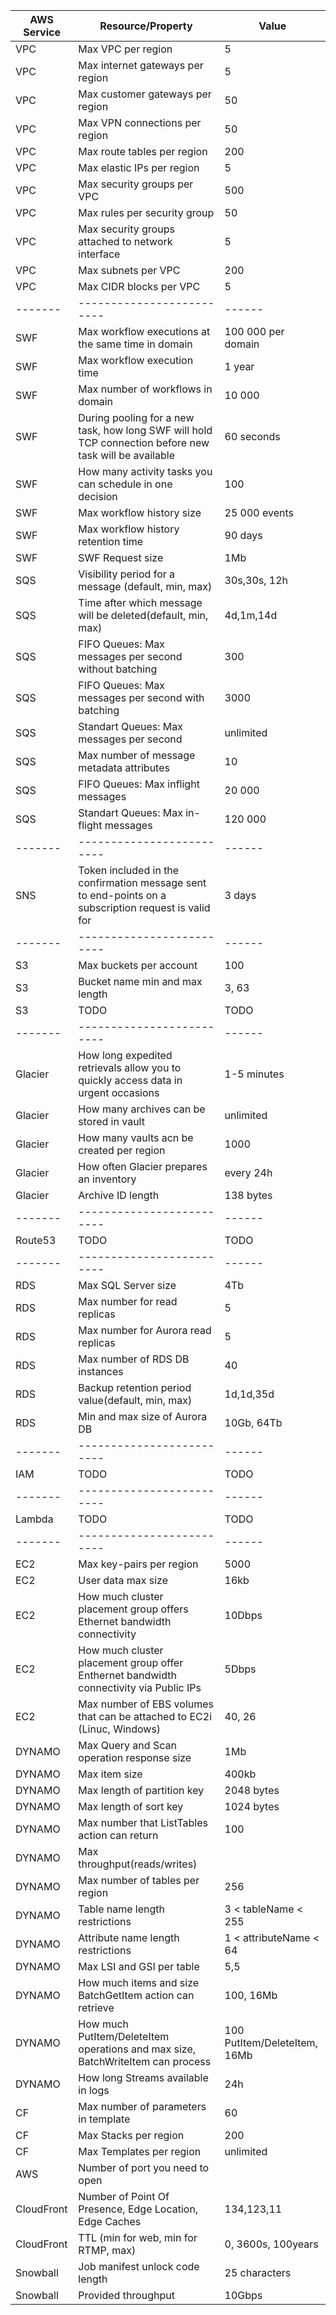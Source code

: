 | AWS Service | Resource/Property | Value |
| ----------- | ----------------- | ------|
| VPC         | Max VPC per region   | 5
| VPC         | Max internet gateways per region | 5  |
| VPC         | Max customer gateways per region | 50 |
| VPC         | Max VPN connections per region | 50 |
| VPC         | Max route tables per region | 200 |
| VPC         | Max elastic IPs per region | 5 |
| VPC         | Max security groups per VPC | 500 |
| VPC         | Max rules per security group | 50 |
| VPC         | Max security groups attached to network interface | 5 | 
| VPC         | Max subnets per VPC | 200 |
| VPC         | Max CIDR blocks per VPC | 5 |
| -------  | ------------------------- | ------ |
| SWF         | Max workflow executions at the same time in domain | 100 000 per domain |
| SWF         | Max workflow execution time | 1 year |
| SWF         | Max number of workflows in domain | 10 000 |
| SWF         | During pooling for a new task, how long SWF will hold TCP connection before new task will be available | 60 seconds |
| SWF         | How many activity tasks you can schedule in one decision | 100 | 
| SWF         | Max workflow history size | 25 000 events | 
| SWF         | Max workflow history retention time | 90 days |
| SWF         | SWF Request size | 1Mb | 
| SQS         | Visibility period for a message (default, min, max)  |  30s,30s, 12h |
| SQS         | Time after which message will be deleted(default, min, max) | 4d,1m,14d | 
| SQS         | FIFO Queues: Max messages per second without batching | 300 |
| SQS         | FIFO Queues: Max messages per second with batching | 3000 |
| SQS         | Standart Queues: Max messages per second | unlimited |
| SQS         | Max number of message metadata attributes | 10 |
| SQS         | FIFO Queues: Max inflight messages | 20 000 | 
| SQS         | Standart Queues: Max in-flight messages | 120 000 | 
| -------  | ------------------------- | ------ |
| SNS         | Token included in the confirmation message sent to end-points on a subscription request is valid for | 3 days | 
| -------  | ------------------------- | ------ | 
| S3 | Max buckets per account     |   100      |           
| S3 | Bucket name min and max length     |   3, 63         | 
| S3 | TODO | TODO | 
| -------  | ------------------------- | ------ |
| Glacier  | How long expedited retrievals allow you to quickly access data in urgent occasions | 1-5 minutes |
| Glacier  | How many archives can be stored in vault | unlimited |
| Glacier  | How many vaults acn be created per region | 1000 |
| Glacier  | How often Glacier prepares an inventory | every 24h |
| Glacier  | Archive ID length | 138 bytes |
| -------  | ------------------------- | ------ |
| Route53  | TODO | TODO
| -------  | ------------------------- | ------ |
| RDS      | Max SQL Server size | 4Tb |
| RDS      | Max number for read replicas | 5 |
| RDS      | Max number for Aurora read replicas | 5 |
| RDS      | Max number of RDS DB instances | 40 | 
| RDS      | Backup retention period value(default, min, max) | 1d,1d,35d |
| RDS      | Min and max size of Aurora DB | 10Gb, 64Tb |
| -------  | ------------------------- | ------ |
| IAM      | TODO | TODO | 
| -------  | ------------------------- | ------ |
| Lambda   | TODO | TODO | 
| -------  | ------------------------- | ------ |
| EC2      | Max key-pairs per region | 5000 |
| EC2      | User data max size | 16kb | 
| EC2      | How much cluster placement group offers Ethernet bandwidth connectivity | 10Dbps | 
| EC2      | How much cluster placement group offer Enthernet bandwidth connectivity via Public IPs | 5Dbps | 
| EC2      | Max number of EBS volumes that can be attached to EC2i (Linuc, Windows) | 40, 26
| DYNAMO   | Max Query and Scan operation response size | 1Mb | 
| DYNAMO   | Max item size | 400kb |
| DYNAMO   | Max length of partition key | 2048 bytes |
| DYNAMO   | Max length of sort key | 1024 bytes | 
| DYNAMO   | Max number that ListTables action can return | 100 |
| DYNAMO   | Max throughput(reads/writes) 
| DYNAMO   | Max number of tables per region | 256 |
| DYNAMO   | Table name length restrictions | 3 < tableName < 255 | 
| DYNAMO   | Attribute name length restrictions | 1 < attributeName < 64 | 
| DYNAMO   | Max LSI and GSI per table | 5,5 |
| DYNAMO   | How much items and size BatchGetItem action can retrieve | 100, 16Mb |
| DYNAMO   | How much PutItem/DeleteItem operations and max size, BatchWriteItem can process | 100 PutItem/DeleteItem, 16Mb | 
| DYNAMO   | How long Streams available in logs | 24h |
| CF       | Max number of parameters in template | 60  |
| CF       | Max Stacks per region | 200 |
| CF       | Max Templates per region | unlimited |
| AWS      | Number of port you need to open
| CloudFront | Number of Point Of Presence, Edge Location, Edge Caches | 134,123,11 | 
| CloudFront | TTL (min for web, min for RTMP, max) | 0, 3600s, 100years | 
| Snowball | Job manifest unlock code length | 25 characters | 
| Snowball | Provided throughput | 10Gbps |




























